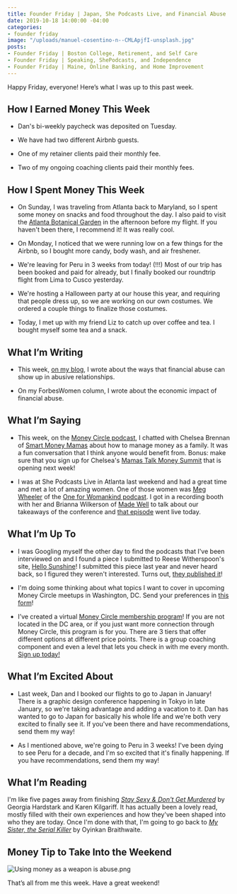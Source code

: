 ```yaml
---
title: Founder Friday | Japan, She Podcasts Live, and Financial Abuse
date: 2019-10-18 14:00:00 -04:00
categories:
- founder friday
image: "/uploads/manuel-cosentino-n--CMLApjfI-unsplash.jpg"
posts:
- Founder Friday | Boston College, Retirement, and Self Care
- Founder Friday | Speaking, ShePodcasts, and Independence
- Founder Friday | Maine, Online Banking, and Home Improvement
---
```


Happy Friday, everyone! Here’s what I was up to this past week.

## **How I Earned Money This Week**

* Dan's bi-weekly paycheck was deposited on Tuesday.

* We have had two different Airbnb guests.

* One of my retainer clients paid their monthly fee.

* Two of my ongoing coaching clients paid their monthly fees.

## **How I Spent Money This Week**

* On Sunday, I was traveling from Atlanta back to Maryland, so I spent some money on snacks and food throughout the day. I also paid to visit the [Atlanta Botanical Garden](https://atlantabg.org/) in the afternoon before my flight. If you haven't been there, I recommend it! It was really cool.

* On Monday, I noticed that we were running low on a few things for the Airbnb, so I bought more candy, body wash, and air freshener.

* We're leaving for Peru in 3 weeks from today! (!!!) Most of our trip has been booked and paid for already, but I finally booked our roundtrip flight from Lima to Cusco yesterday.

* We're hosting a Halloween party at our house this year, and requiring that people dress up, so we are working on our own costumes. We ordered a couple things to finalize those costumes.

* Today, I met up with my friend Liz to catch up over coffee and tea. I bought myself some tea and a snack.

## **What I’m Writing**

* This week, [on my blog](https://www.maggiegermano.com/blog/what-financial-abuse-looks-like/), I wrote about the ways that financial abuse can show up in abusive relationships.

* On my ForbesWomen column, I wrote about the economic impact of financial abuse.

## **What I’m Saying**

* This week, on the [Money Circle podcast](https://www.maggiegermano.com/podcast/how-to-manage-money-as-a-family/), I chatted with Chelsea Brennan of [Smart Money Mamas](https://smartmoneymamas.com/) about how to manage money as a family. It was a fun conversation that I think anyone would benefit from. Bonus: make sure that you sign up for Chelsea's [Mamas Talk Money Summit](https://mamastalkmoney.com/) that is opening next week!

* I was at She Podcasts Live in Atlanta last weekend and had a great time and met a lot of amazing women. One of those women was [Meg Wheeler](https://megkwheeler.com/) of the [One for Womankind podcast](https://oneforwomen.com/podcast/). I got in a recording booth with her and Brianna Wilkerson of [Made Well](http://www.madewell345.com/) to talk about our takeaways of the conference and [that episode](https://oneforwomen.com/2019/10/16/she-podcasts-live/) went live today. 

## **What I’m Up To**

* I was Googling myself the other day to find the podcasts that I've been interviewed on and I found a piece I submitted to Reese Witherspoon's site, [Hello Sunshine](https://hello-sunshine.com/)! I submitted this piece last year and never heard back, so I figured they weren't interested. Turns out, [they published it](https://hello-sunshine.com/post/why-money-is-a-feminist-issue-and-what-im-doing-about-it)!

* I'm doing some thinking about what topics I want to cover in upcoming Money Circle meetups in Washington, DC. Send your preferences in [this form](https://docs.google.com/forms/d/e/1FAIpQLSd9h1xvbIg9UctjkOCfY7hWgAz5O1lOn07xX6ztEyiE3r96Uw/viewform?usp=sf_link)!

* I’ve created a virtual [Money Circle membership program](https://maggiegermano.podia.com/inner-circle)! If you are not located in the DC area, or if you just want more connection through Money Circle, this program is for you. There are 3 tiers that offer different options at different price points. There is a group coaching component and even a level that lets you check in with me every month. [Sign up today!](https://maggiegermano.podia.com/inner-circle)

## **What I’m Excited About**

* Last week, Dan and I booked our flights to go to Japan in January! There is a graphic design conference happening in Tokyo in late January, so we're taking advantage and adding a vacation to it. Dan has wanted to go to Japan for basically his whole life and we're both very excited to finally see it. If you've been there and have recommendations, send them my way!

* As I mentioned above, we're going to Peru in 3 weeks! I've been dying to see Peru for a decade, and I'm so excited that it's finally happening. If you have recommendations, send them my way!

## **What I’m Reading**

I'm like five pages away from finishing *[Stay Sexy & Don't Get Murdered](https://www.goodreads.com/book/show/41068144-stay-sexy-don-t-get-murdered)* by Georgia Hardstark and Karen Kilgariff. It has actually been a lovely read, mostly filled with their own experiences and how they've been shaped into who they are today. Once I'm done with that, I'm going to go back to *[My Sister, the Serial Killer](https://www.goodreads.com/book/show/38819868-my-sister-the-serial-killer?ac=1&from_search=true)* by Oyinkan Braithwaite.

## **Money Tip to Take Into the Weekend**

![Using money as a weapon is abuse.png](/uploads/Using%20money%20as%20a%20weapon%20is%20abuse.png)

That’s all from me this week. Have a great weekend!